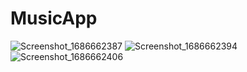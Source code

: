 # MusicApp
![Screenshot_1686662387](https://github.com/nhanpoet/MusicApp/assets/124488662/3dc9feb1-17fe-4c87-9608-a453d30dd6ab)
![Screenshot_1686662394](https://github.com/nhanpoet/MusicApp/assets/124488662/0ffec09c-b131-43a9-99c9-415571f0706c)
![Screenshot_1686662406](https://github.com/nhanpoet/MusicApp/assets/124488662/b73bbb51-1984-46fa-b3ba-7288365a7ab6)

